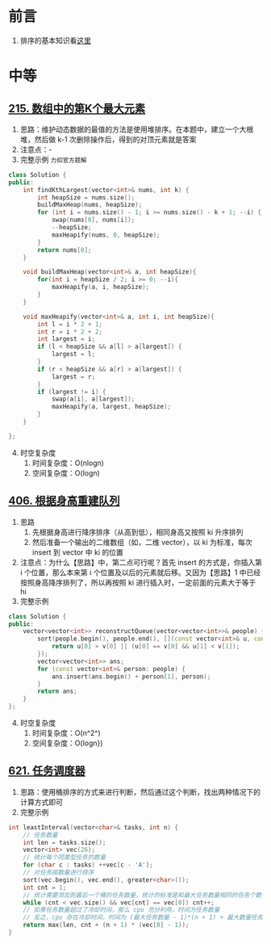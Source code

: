 # 前言

1. 排序的基本知识看[这里](https://www.yuque.com/fromdark/yx0hps/zncgtd)

# 中等

## [215. 数组中的第K个最大元素](https://leetcode.cn/problems/kth-largest-element-in-an-array/)

1. 思路：维护动态数据的最值的方法是使用堆排序。在本题中，建立一个大根堆，然后做 k-1 次删除操作后，得到的对顶元素就是答案
2. 注意点：-
3. 完整示例 ```力扣官方题解```

```c++
class Solution {
public:
    int findKthLargest(vector<int>& nums, int k) {
        int heapSize = nums.size();
        buildMaxHeap(nums, heapSize);
        for (int i = nums.size() - 1; i >= nums.size() - k + 1; --i) {
            swap(nums[0], nums[i]);
            --heapSize;
            maxHeapify(nums, 0, heapSize);
        }
        return nums[0];
    }

    void buildMaxHeap(vector<int>& a, int heapSize){
        for(int i = heapSize / 2; i >= 0; --i){
            maxHeapify(a, i, heapSize);
        }
    }

    void maxHeapify(vector<int>& a, int i, int heapSize){
        int l = i * 2 + 1;
        int r = i * 2 + 2;
        int largest = i;
        if (l < heapSize && a[l] > a[largest]) {
            largest = l;
        } 
        if (r < heapSize && a[r] > a[largest]) {
            largest = r;
        }
        if (largest != i) {
            swap(a[i], a[largest]);
            maxHeapify(a, largest, heapSize);
        }
    }

};
```

4. 时空复杂度
   1. 时间复杂度：O(nlogn)
   2. 空间复杂度：O(logn)

## [406. 根据身高重建队列](https://leetcode.cn/problems/queue-reconstruction-by-height/)

1. 思路
   1. 先根据身高进行降序排序（从高到低），相同身高又按照 ki 升序排列
   2. 然后准备一个输出的二维数组（如，二维 vector），以 ki 为标准，每次 insert 到 vector 中 ki 的位置
2. 注意点：为什么【思路】中，第二点可行呢？首先 insert 的方式是，你插入第 i 个位置，那么本来第 i 个位置及以后的元素就后移。又因为【思路】1 中已经按照身高降序排列了，所以再按照 ki 进行插入时，一定前面的元素大于等于 hi
3. 完整示例

```c++
class Solution {
public:
    vector<vector<int>> reconstructQueue(vector<vector<int>>& people) {
        sort(people.begin(), people.end(), [](const vector<int>& u, const vector<int>& v) {
            return u[0] > v[0] || (u[0] == v[0] && u[1] < v[1]);
        });
        vector<vector<int>> ans;
        for (const vector<int>& person: people) {
            ans.insert(ans.begin() + person[1], person);
        }
        return ans;
    }
};
```

4. 时空复杂度
   1. 时间复杂度：O(n^2^)
   2. 空间复杂度：O(logn})

## [621. 任务调度器](https://leetcode.cn/problems/task-scheduler/)

1. 思路：使用桶排序的方式来进行判断，然后通过这个判断，找出两种情况下的计算方式即可
2. 完整示例

```cpp
int leastInterval(vector<char>& tasks, int n) {
    // 任务数量
    int len = tasks.size();
    vector<int> vec(26);
    // 统计每个同类型任务的数量
    for (char c : tasks) ++vec[c - 'A'];
    // 对任务按数量进行排序
    sort(vec.begin(), vec.end(), greater<char>());
    int cnt = 1;
    // 统计需要添加到最后一个桶的任务数量，统计的标准是和最大任务数量相同的任务个数
    while (cnt < vec.size() && vec[cnt] == vec[0]) cnt++;
    // 如果任务数量超过了冷却时间，那么 cpu 充分利用，时间为任务数量
    // 反之，cpu 存在冷却时间，时间为 (最大任务数量 - 1)*(n + 1) + 最大数量任务个数
    return max(len, cnt + (n + 1) * (vec[0] - 1));
}
```

